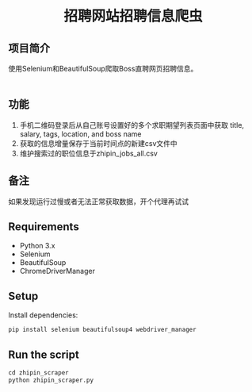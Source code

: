 # <p align="center">招聘网站招聘信息爬虫</p>
## 项目简介
使用Selenium和BeautifulSoup爬取Boss直聘网页招聘信息。
<br />
<br />

## 功能
1. 手机二维码登录后从自己账号设置好的多个求职期望列表页面中获取 title, salary, tags, location, and boss name
2. 获取的信息增量保存于当前时间点的新建csv文件中
3. 维护搜索过的职位信息于zhipin_jobs_all.csv

## 备注
如果发现运行过慢或者无法正常获取数据，开个代理再试试

## Requirements
- Python 3.x
- Selenium
- BeautifulSoup
- ChromeDriverManager

## Setup
Install dependencies:
```python
pip install selenium beautifulsoup4 webdriver_manager
```

## Run the script
```python
cd zhipin_scraper
python zhipin_scraper.py
```

